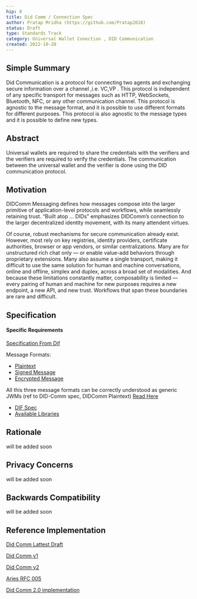 ```yaml
---
hip: 8
title: Did Comm / Connection Spec
author: Pratap Mridha (https://github.com/Pratap2018)
status: Draft
type: Standards Track
category: Universal Wallet Conection , DID Communication
created: 2022-10-20
---
```


## Simple Summary
Did Communication is a protocol for connecting two agents and exchanging secure information over a channel ,i.e. VC,VP . This protocol is independent of any specific transport for messages such as HTTP, WebSockets, Bluetooth, NFC, or any other communication channel. This protocol is agnostic to the message format, and it is possible to use different formats for different purposes. This protocol is also agnostic to the message types and it is possible to define new types.

## Abstract

Universal wallets are required to share the credentials with the verifiers and the verifiers are required to verify the credentials. The communication between the universal wallet and the verifier is done using the DID communication protocol.


## Motivation
 DIDComm Messaging defines how messages compose into the larger primitive of application-level protocols and workflows, while seamlessly retaining trust. “Built atop … DIDs” emphasizes DIDComm’s connection to the larger decentralized identity movement, with its many attendent virtues.

Of course, robust mechanisms for secure communication already exist. However, most rely on key registries, identity providers, certificate authorities, browser or app vendors, or similar centralizations. Many are for unstructured rich chat only — or enable value-add behaviors through proprietary extensions. Many also assume a single transport, making it difficult to use the same solution for human and machine conversations, online and offline, simplex and duplex, across a broad set of modalities. And because these limitations constantly matter, composability is limited — every pairing of human and machine for new purposes requires a new endpoint, a new API, and new trust. Workflows that span these boundaries are rare and difficult.

## Specification
#### Specific Requirements

[Specification From Dif](https://identity.foundation/didcomm-messaging/spec/#specific-requirements)

Message Formats: 
- [Plaintext](https://identity.foundation/didcomm-messaging/spec/#plaintext-message-structure)
- [Signed Message](https://identity.foundation/didcomm-messaging/spec/#c2-didcomm-signed-messages)
- [Encrypted Message](https://identity.foundation/didcomm-messaging/spec/#c3-didcomm-encrypted-messages) 

All this three message formats can be correctly understood as generic JWMs (ref to DID-Comm spec, DIDComm Plaintext) [Read Here](https://identity.foundation/didcomm-messaging/spec/#iana-media-types)

- [DIF Spec](https://identity.foundation/didcomm-messaging/spec/#plaintext-message-structure)
- [Available Libraries](https://didcomm.org/book/v2/hellolibstools)

## Rationale
will be added soon

## Privacy Concerns
will be added soon
## Backwards Compatibility
will be added soon

## Reference Implementation
[Did Comm Lattest Draft](https://identity.foundation/didcomm-messaging/spec/)

[Did Comm v1](https://github.com/hyperledger/aries-rfcs/tree/main/concepts/0005-didcomm)

[Did Comm v2](https://didcomm.org/book/v2/)

[Aries RFC 005](https://github.com/hyperledger/aries-rfcs/tree/main/concepts/0005-didcomm)

[Did Comm 2.0 implementation](https://github.com/decentralized-identity/didcomm-messaging)